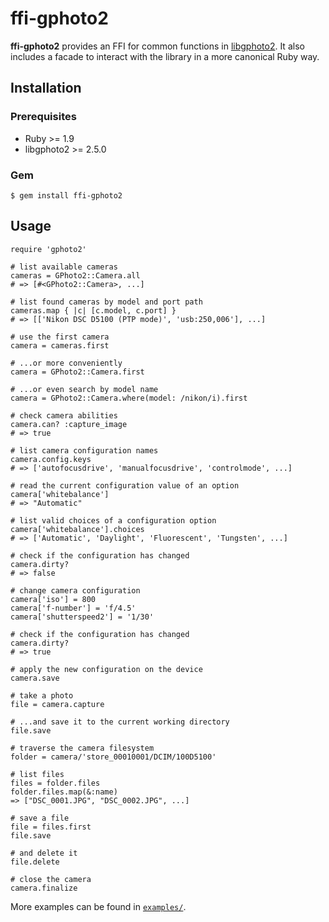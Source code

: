 # ffi-gphoto2

**ffi-gphoto2** provides an FFI for common functions in [libgphoto2][1].
It also includes a facade to interact with the library in a more
canonical Ruby way.

## Installation

### Prerequisites

  * Ruby >= 1.9
  * libgphoto2 >= 2.5.0

### Gem

    $ gem install ffi-gphoto2

## Usage

    require 'gphoto2'

    # list available cameras
    cameras = GPhoto2::Camera.all
    # => [#<GPhoto2::Camera>, ...]

    # list found cameras by model and port path
    cameras.map { |c| [c.model, c.port] }
    # => [['Nikon DSC D5100 (PTP mode)', 'usb:250,006'], ...]

    # use the first camera
    camera = cameras.first

    # ...or more conveniently
    camera = GPhoto2::Camera.first

    # ...or even search by model name
    camera = GPhoto2::Camera.where(model: /nikon/i).first

    # check camera abilities
    camera.can? :capture_image
    # => true

    # list camera configuration names
    camera.config.keys
    # => ['autofocusdrive', 'manualfocusdrive', 'controlmode', ...]

    # read the current configuration value of an option
    camera['whitebalance']
    # => "Automatic"

    # list valid choices of a configuration option
    camera['whitebalance'].choices
    # => ['Automatic', 'Daylight', 'Fluorescent', 'Tungsten', ...]

    # check if the configuration has changed
    camera.dirty?
    # => false

    # change camera configuration
    camera['iso'] = 800
    camera['f-number'] = 'f/4.5'
    camera['shutterspeed2'] = '1/30'

    # check if the configuration has changed
    camera.dirty?
    # => true

    # apply the new configuration on the device
    camera.save

    # take a photo
    file = camera.capture

    # ...and save it to the current working directory
    file.save

    # traverse the camera filesystem
    folder = camera/'store_00010001/DCIM/100D5100'

    # list files
    files = folder.files
    folder.files.map(&:name)
    => ["DSC_0001.JPG", "DSC_0002.JPG", ...]

    # save a file
    file = files.first
    file.save

    # and delete it
    file.delete

    # close the camera
    camera.finalize

More examples can be found in [`examples/`][2].

[1]: http://www.gphoto.org/
[2]: https://github.com/zaeleus/ffi-gphoto2/tree/master/examples
